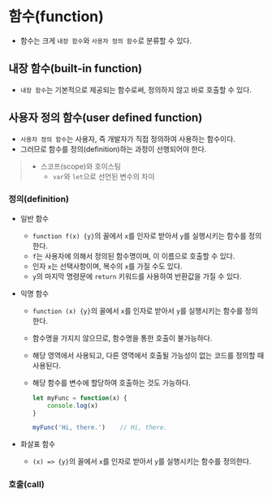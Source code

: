 # 함수(function)

- 함수는 크게 `내장 함수`와 `사용자 정의 함수`로 분류할 수 있다.

## 내장 함수(built-in function)

- `내장 함수`는 기본적으로 제공되는 함수로써, 정의하지 않고 바로 호출할 수 있다.

## 사용자 정의 함수(user defined function)

- `사용자 정의 함수`는 사용자, 즉 개발자가 직접 정의하여 사용하는 함수이다.
- 그러므로 함수를 정의(definition)하는 과정이 선행되어야 한다.

> - 스코프(scope)와 호이스팅
>   - `var`와 `let`으로 선언된 변수의 차이

### 정의(definition)

- 일반 함수
  - `function f(x) {y}`의 꼴에서 `x`를 인자로 받아서 `y`를 실행시키는 함수를 정의한다.
  - `f`는 사용자에 의해서 정의된 함수명이며, 이 이름으로 호출할 수 있다.
  - 인자 `x`는 선택사항이며, 복수의 `x`를 가질 수도 있다.
  - `y`의 마지막 명령문에 `return` 키워드를 사용하여 반환값을 가질 수 있다.
- 익명 함수
  - `function (x) {y}`의 꼴에서 `x`를 인자로 받아서 `y`를 실행시키는 함수를 정의한다.
  - 함수명을 가지지 않으므로, 함수명을 통한 호출이 불가능하다.
  - 해당 영역에서 사용되고, 다른 영역에서 호출될 가능성이 없는 코드를 정의할 때 사용된다.
  - 해당 함수를 변수에 할당하여 호출하는 것도 가능하다.

    ```js
    let myFunc = function(x) {
        console.log(x)
    }

    myFunc('Hi, there.')    // Hi, there.
    ```

- 화살표 함수
  - `(x) => {y}`의 꼴에서 `x`를 인자로 받아서 `y`를 실행시키는 함수를 정의한다.

### 호출(call)

<!-- TODO -->
